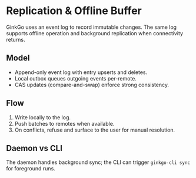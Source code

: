 # Replication & Offline Buffer

GinkGo uses an event log to record immutable changes. The same log supports offline operation and background replication when connectivity returns.

## Model
- Append-only event log with entry upserts and deletes.
- Local outbox queues outgoing events per-remote.
- CAS updates (compare-and-swap) enforce strong consistency.

## Flow
1. Write locally to the log.
2. Push batches to remotes when available.
3. On conflicts, refuse and surface to the user for manual resolution.

## Daemon vs CLI
The daemon handles background sync; the CLI can trigger `ginkgo-cli sync` for foreground runs.

